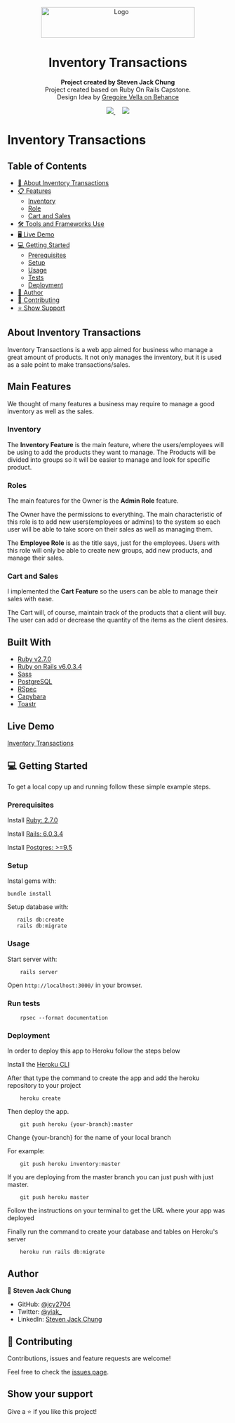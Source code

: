 <p align="center">
  <a href="https://github.com/jcy2704/oop-ruby">
    <img src="https://res.cloudinary.com/growsurf-prod/image/upload/v1582211139/production/gnysw2objzekbagrqiax.png" alt="Logo" width="350" height="70">
  </a>
</p>

<h1 align="center">Inventory Transactions</h1>

<p align="center">
  <strong>Project created by Steven Jack Chung</strong>
  <br>
  Project created based on Ruby On Rails Capstone.<br>
  Design Idea by <a href="https://www.behance.net/gregoirevella">Gregoire Vella on Behance</a>
</p>

<p align="center">
  <a href="https://github.com/jcy2704/inventory/issues">
    <img src="https://img.shields.io/badge/REPORT%20A%20BUG-purple?style=for-the-badge">
  </a>
   ‎ ‎ ‎ ‎
  <a href="https://github.com/jcy2704/inventory/issues">
    <img src="https://img.shields.io/badge/Request%20a%20feature-purple?style=for-the-badge">
  </a>
</p>

# Inventory Transactions

## Table of Contents
- [📐 About Inventory Transactions](#about-inventory-transactions)
- [📋 Features](#features)
  - [Inventory](#inventory)
  - [Role](#roles)
  - [Cart and Sales](#cart-and-sales)
- [🛠️ Tools and Frameworks Use](#built-with)
- [🖥️ Live Demo](#live-demo)
- [💻 Getting Started](#getting-started)
  - [Prerequisites](#prerequisites)
  - [Setup](#setup)
  - [Usage](#usage)
  - [Tests](#run-tests)
  - [Deployment](#deployment)
- [👤 Author](#author)
- [🤝 Contributing](#contributing)
- [⭐️ Show Support](#show-your-support)


## About Inventory Transactions
Inventory Transactions is a web app aimed for business who manage a great amount of products. It not only manages the inventory, but it is used as a sale point to make transactions/sales.

## Main Features
We thought of many features a business may require to manage a good inventory as well as the sales.

### Inventory
The **Inventory Feature** is the main feature, where the users/employees will be using to add the products they want to manage. The Products will be divided into groups so it will be easier to manage and look for specific product.

### Roles
The main features for the Owner is the **Admin Role** feature.

The Owner have the permissions to everything. The main characteristic of this role is to add new users(employees or admins) to the system so each user will be able to take score on their sales as well as managing them.

The **Employee Role** is as the title says, just for the employees. Users with this role will only be able to create new groups, add new products, and manage their sales.

### Cart and Sales
I implemented the **Cart Feature** so the users can be able to manage their sales with ease.

The Cart will, of course, maintain track of the products that a client will buy. The user can add or decrease the quantity of the items as the client desires.

## Built With

- [Ruby v2.7.0](https://www.ruby-lang.org/en/)
- [Ruby on Rails v6.0.3.4](https://rubyonrails.org/)
- [Sass](https://sass-lang.com/)
- [PostgreSQL](https://www.postgresql.org/)
- [RSpec](https://rspec.info/)
- [Capybara](https://github.com/teamcapybara/capybara#using-capybara-with-rspec)
- [Toastr](https://github.com/tylergannon/toastr-rails)

## Live Demo

[Inventory Transactions](http://inventory-transactions.herokuapp.com/)


## 💻 Getting Started

To get a local copy up and running follow these simple example steps.

### Prerequisites

Install [Ruby: 2.7.0](https://www.ruby-lang.org/en/documentation/installation/)

Install [Rails: 6.0.3.4](https://guides.rubyonrails.org/v5.0/getting_started.html#installing-rails)

Install [Postgres: >=9.5](https://www.postgresql.org/download/)

### Setup

Instal gems with:

```
bundle install
```

Setup database with:

```
   rails db:create
   rails db:migrate
```

### Usage

Start server with:

```
    rails server
```

Open `http://localhost:3000/` in your browser.

### Run tests

```
    rpsec --format documentation
```


### Deployment

In order to deploy this app to Heroku follow the steps below

Install the [Heroku CLI](https://devcenter.heroku.com/articles/heroku-cli)

After that type the command to create the app and add the heroku repository to your project

```
    heroku create
```

Then deploy the app.

```
    git push heroku {your-branch}:master
```

Change {your-branch} for the name of your local branch

For example:
```
    git push heroku inventory:master
```
If you are deploying from the master branch you can just push with just master.
```
    git push heroku master
```

Follow the instructions on your terminal to get the URL where your app was deployed


Finally run the command to create your database and tables on Heroku's server

```
    heroku run rails db:migrate
```

## Author

👤 **Steven Jack Chung**

- GitHub: [@jcy2704](https://github.com/jcy2704)
- Twitter: [@yiak_](https://twitter.com/yiak_)
- LinkedIn: [Steven Jack Chung](https://linkedin.com/in/stevenjchung)

## 🤝 Contributing

Contributions, issues and feature requests are welcome!

Feel free to check the [issues page](https://github.com/jcy2704/inventory/issues/).

## Show your support

Give a ⭐️ if you like this project!
